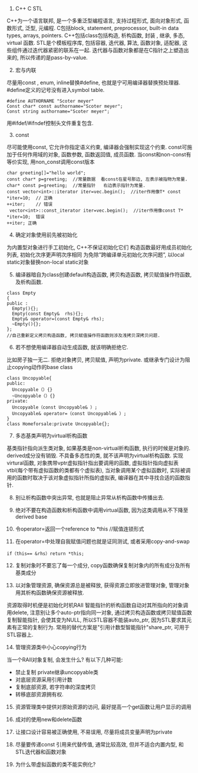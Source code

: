 01. C++ C STL

C++为一个语言联邦, 是一个多重泛型编程语言, 支持过程形式, 面向对象形式, 函数形式, 泛型, 元编程.
C包括block, statement, preprocessor, built-in data types, arrays, pointers.
C++包括class包括构造, 析构函数, 封装 , 继承, 多态, virtual 函数.
STL是个模板程序库, 包括容器, 迭代器, 算法, 函数对象, 适配器, 这些组件通过迭代器紧密的联系在一起.
迭代器与函数对象都是在C指针之上塑造出来的, 所以传递的是pass-by-value.

02. 宏与内联

尽量用const , enum, inline替换#define, 也就是宁可用编译器替换预处理器.
#define定义的记号没有进入symbol table.
```
#define AUTHORNAME "Scoter meyer"
Const char* const authorname="Scoter meyer"; 
Const string authorname="Scoter meyer"; 
```
用#ifdef/#ifndef控制头文件重复包含. 

03. const

尽可能使用const, 它允许你指定语义约束, 编译器会强制实现这个约束.
const可施加于任何作用域的对象, 函数参数, 函数返回值, 成员函数. 
当const和non-const有等价实现, 用non_const调用const版本

```
char greeting[]="hello world"; 
const char* p=greeting;  //常量数据  看const在星号那边, 左表示被指物为常量. 
char* const p=greeting;  //常量指针   右边表示指针为常量. 
const vector<int>::iterator iter=vec.begin();  //iter作用像T* const
*iter=10;  // 正确
++iter;    // 错误
 vector<int>::const_iterator iter=vec.begin();  //iter作用像const T*
*iter=10;  错误
++iter; 正确
```

04. 确定对象使用前先被初始化

为内置型对象进行手工初始化, C++不保证初始化它们
构造函数最好用成员初始化列表, 初始化次序更声明次序相同
为免除”跨编译单元初始化次序问题”, 以local static对象替换non-local static对象

05. 编译器暗自为class创建default构造函数, 拷贝构造函数, 拷贝赋值操作符函数, 及析构函数. 

```
class Empty
{
public :
  Empty(){}; 
  Empty(const Empty&  rhs){}; 
  Empty& operator=(const Empty& rhs); 
  ~Empty(){}; 
};
//自己重新定义拷贝构造函数, 拷贝赋值操作符函数则涉及浅拷贝深拷贝问题. 
```

06. 若不想使用编译器自动生成函数, 就该明确拒绝它.

比如房子独一无二. 拒绝对象拷贝, 拷贝赋值, 声明为private.  或继承专门设计为阻止copying动作的base class
```
class Uncopyable{
public:
  Uncopyable（）{}
  ~Uncopyable（）{}
private:
  Uncopyable（const Uncopyable& ）; 
  Uncopyable& operator=（const Uncopyable& ）; 
}
class Homeforsale:private Uncopyable{}; 
```

07. 多态基类声明为virtual析构函数

基类指针指向派生类对象, 如果基类是non-virtual析构函数, 执行的时候是对象的.
derived成分没有销毁. 不具备多态性的类, 就不该声明为virtual析构函数.
实现virtural函数, 对象携带vptr虚拟指针指出要调用的函数, 虚拟指针指向虚拟表vtbl(每个带有虚拟函数的类都有个虚拟表), 当对象调用某个虚拟函数时, 实际被调用的函数时取决于该对象虚拟指针所指的虚拟表, 编译器在其中寻找合适的函数指针. 

08. 别让析构函数中突出异常, 也就是阻止异常从析构函数中传播出去.

09. 绝对不要在构造函数和析构函数中调用virtual函数, 因为这类调用从不下降至derived base

10. 令operator=返回一个reference to *this  //赋值连锁形式

11. 在operator=中处理自我赋值问题也就是证同测试, 或者采用copy-and-swap

```
if（this== &rhs）return *this;
```

12. 复制对象时不要忘了每一个成分, copy函数确保复制对象内的所有成分及所有基类成分

13. 以对象管理资源, 确保资源总是被释放, 获得资源立即放进管理对象, 管理对象用其析构函数确保资源被释放. 

资源取得时机便是初始化时机RAII
智能指针的析构函数自动对其所指向的对象调用delete, 注意别让多个auto-ptr指向同一对象, 通过拷贝构造函数或拷贝赋值函数复制智能指针, 会使其变为NULL, 所以STL容器不能装auto_ptr, 因为STL要求其元素有正常的复制行为.
常用的替代方案是"引用计数型智能指针"share_ptr, 可用于STL容器上.

14. 管理资源类中小心copying行为

当一个RAII对象复制, 会发生什么? 有以下几种可能:
  * 禁止复制 private继承uncopyable类
  * 对底层资源采用引用计数
  * 复制底部资源, 若字符串的深度拷贝
  * 转移底部资源拥有权.
  
15. 资源管理类中提供对原始资源的访问, 最好提高一个get函数让用户显示的调用

16. 成对的使用new和delete函数

17. 让接口设计容易被正确使用, 不易误用, 尽量将成员变量声明为private

18. 尽量要传递const 引用来代替传值, 通常比较高效, 但并不适合内置内型, 和STL迭代器和函数对象

19. 为什么带虚拟函数的类不能实例化?
